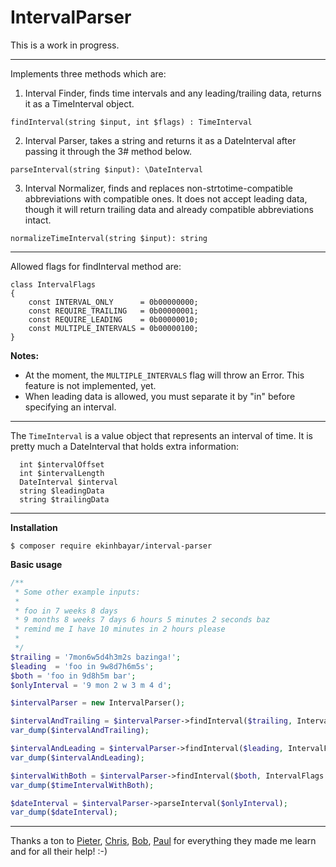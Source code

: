 # IntervalParser

This is a work in progress.

---

Implements three methods which are:
 
 1. Interval Finder, finds time intervals and any leading/trailing data, returns it as a TimeInterval object.
 
  `findInterval(string $input, int $flags) : TimeInterval`
 
 2. Interval Parser, takes a string and returns it as a DateInterval after passing it through the 3# method below.
 
  `parseInterval(string $input): \DateInterval`
 
 3. Interval Normalizer, finds and replaces non-strtotime-compatible abbreviations with compatible ones. It does not accept leading data, though it will return trailing data and already compatible abbreviations intact.
 
  `normalizeTimeInterval(string $input): string`
 
---

Allowed flags for findInterval method are:

```
class IntervalFlags
{
    const INTERVAL_ONLY      = 0b00000000;
    const REQUIRE_TRAILING   = 0b00000001;
    const REQUIRE_LEADING    = 0b00000010;
    const MULTIPLE_INTERVALS = 0b00000100;
}
```

**Notes:** 
 - At the moment, the `MULTIPLE_INTERVALS` flag will throw an Error. This feature is not implemented, yet.
 - When leading data is allowed, you must separate it by "in" before specifying an interval.

---
 
The `TimeInterval` is a value object that represents an interval of time. It is pretty much a DateInterval that holds extra information:
 
```
  int $intervalOffset
  int $intervalLength
  DateInterval $interval
  string $leadingData
  string $trailingData
```
---

**Installation**

`$ composer require ekinhbayar/interval-parser`


**Basic usage**

```php
/**
 * Some other example inputs:
 *
 * foo in 7 weeks 8 days
 * 9 months 8 weeks 7 days 6 hours 5 minutes 2 seconds baz
 * remind me I have 10 minutes in 2 hours please
 *
 */
$trailing = '7mon6w5d4h3m2s bazinga!';
$leading  = 'foo in 9w8d7h6m5s';
$both = 'foo in 9d8h5m bar';
$onlyInterval = '9 mon 2 w 3 m 4 d';

$intervalParser = new IntervalParser();

$intervalAndTrailing = $intervalParser->findInterval($trailing, IntervalFlags::REQUIRE_TRAILING);
var_dump($intervalAndTrailing);

$intervalAndLeading = $intervalParser->findInterval($leading, IntervalFlags::REQUIRE_LEADING);
var_dump($intervalAndLeading);

$intervalWithBoth = $intervalParser->findInterval($both, IntervalFlags::REQUIRE_TRAILING | IntervalFlags::REQUIRE_LEADING);
var_dump($timeIntervalWithBoth);

$dateInterval = $intervalParser->parseInterval($onlyInterval);
var_dump($dateInterval);
```

---

Thanks a ton to [Pieter](https://github.com/PeeHaa), [Chris](https://github.com/DaveRandom), [Bob](https://github.com/bwoebi),  [Paul](https://github.com/pcrov) for everything they made me learn and for all their help! :-)
